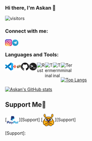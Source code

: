 ### Hi there, I'm Askan 👋
![visitors](https://visitor-badge.laobi.icu/badge?page_id=AKNoryx28.AKNoryx28)

### Connect with me:

[<img align="left" alt="@askan_28" width="22px" src="https://raw.githubusercontent.com/askanakmala/template_me/main/ig_icon.png" />][Instagram]
[<img align="left" alt="@akn_28" width="22px" src="https://raw.githubusercontent.com/askanakmala/template_me/main/logotype-telegram-round-blue-logo-512.webp" />][Telegram]

<br />

### Languages and Tools:
<img align="left" alt="Visual Studio Code" width="26px" src="https://raw.githubusercontent.com/github/explore/80688e429a7d4ef2fca1e82350fe8e3517d3494d/topics/visual-studio-code/visual-studio-code.png" />
<img align="left" alt="Git" width="26px" src="https://raw.githubusercontent.com/github/explore/80688e429a7d4ef2fca1e82350fe8e3517d3494d/topics/git/git.png" />
<img align="left" alt="GitHub" width="26px" src="https://raw.githubusercontent.com/github/explore/78df643247d429f6cc873026c0622819ad797942/topics/github/github.png" />
<img align="left" alt="Terminal" width="26px" src="https://raw.githubusercontent.com/github/explore/80688e429a7d4ef2fca1e82350fe8e3517d3494d/topics/terminal/terminal.png" />
<img align="left" alt="Rust" width="26px" src="https://upload.wikimedia.org/wikipedia/commons/thumb/d/d5/Rust_programming_language_black_logo.svg/106px-Rust_programming_language_black_logo.svg.png" />
<img align="left" alt="Terminal" width="26px" src="https://upload.wikimedia.org/wikipedia/commons/1/18/ISO_C%2B%2B_Logo.svg" />
<img align="left" alt="Terminal" width="26px" src="https://p1.hiclipart.com/preview/225/298/467/numix-circle-for-windows-unity-editor-icon-png-icon.jpg" />
<img align="left" alt="Terminal" width="48px" src="https://www.avenga.com/wp-content/uploads/2020/11/C-Sharp.png" />

<br />
<br />

[![Top Langs](https://github-readme-stats.vercel.app/api/top-langs/?username=AKNoryx28&langs_count=8&layout=compact&theme=tokyonight)](https://github.com/anuraghazra/github-readme-stats)

[![Askan's GitHub stats](https://github-readme-stats.vercel.app/api?username=AKNoryx28&show_icons=true&theme=radical)](https://github.com/anuraghazra/github-readme-stats)

## Support Me💙
[<img align="center" alt="Paypal's" width="40" src="https://github.com/askanakmala/template_me/raw/main/20210126_073022.png" />][Support]
[<img align="center" alt="Saweria" width="40" src="https://github.com/askanakmala/template_me/raw/main/Logo-Saweria-Donasi.png" />][Support]

[instagram]: https://instagram.com/askan_28
[telegram]: https://t.me/AskanDX
[Support]:

<br />

